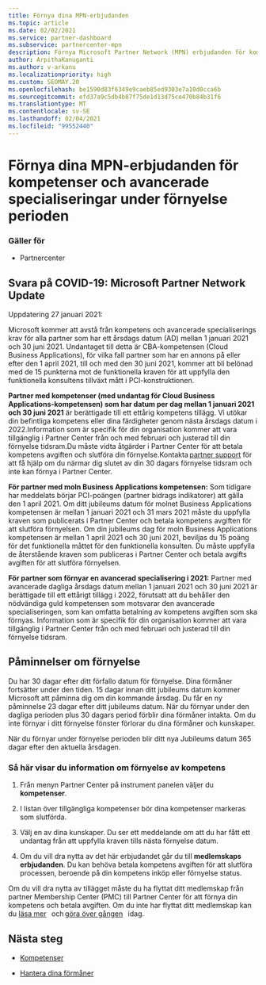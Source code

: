 ```yaml
---
title: Förnya dina MPN-erbjudanden
ms.topic: article
ms.date: 02/02/2021
ms.service: partner-dashboard
ms.subservice: partnercenter-mpn
description: Förnya Microsoft Partner Network (MPN) erbjudanden för kompetenser och avancerade specialiseringar – förnyelse perioden börjar med inköps datumet plus en dag.
author: ArpithaKanuganti
ms.author: v-arkanu
ms.localizationpriority: high
ms.custom: SEOMAY.20
ms.openlocfilehash: be1590d83f6349e9caeb85ed9303e7a10d0cca6b
ms.sourcegitcommit: efd37a9c5db4b87f75de1d13d75ce470b84b31f6
ms.translationtype: MT
ms.contentlocale: sv-SE
ms.lasthandoff: 02/04/2021
ms.locfileid: "99552440"
---
```

# <a name="renew-your-mpn-offers-for-competencies-and-advanced-specializations-during-the-renewal-window"></a>Förnya dina MPN-erbjudanden för kompetenser och avancerade specialiseringar under förnyelse perioden

### <a name="applies-to"></a>Gäller för

- Partnercenter

## <a name="responding-to-covid-19-microsoft-partner-network-update"></a>Svara på COVID-19: Microsoft Partner Network Update

Uppdatering 27 januari 2021:  

Microsoft kommer att avstå från kompetens och avancerade specialiserings krav för alla partner som har ett årsdags datum (AD) mellan 1 januari 2021 och 30 juni 2021. Undantaget till detta är CBA-kompetensen (Cloud Business Applications), för vilka fall partner som har en annons på eller efter den 1 april 2021, till och med den 30 juni 2021, kommer att bli belönad med de 15 punkterna mot de funktionella kraven för att uppfylla den funktionella konsultens tillväxt mått i PCI-konstruktionen.  

**Partner med kompetenser (med undantag för Cloud Business Applications-kompetensen) som har datum per dag mellan 1 januari 2021 och 30 juni 2021** är berättigade till ett ettårig kompetens tillägg. Vi utökar din befintliga kompetens eller dina färdigheter genom nästa årsdags datum i 2022.Information som är specifik för din organisation kommer att vara tillgänglig i Partner Center från och med februari och justerad till din förnyelse tidsram.Du måste vidta åtgärder i Partner Center för att betala kompetens avgiften och slutföra din förnyelse.Kontakta [partner support](https://partner.microsoft.com/support) för att få hjälp om du närmar dig slutet av din 30 dagars förnyelse tidsram och inte kan förnya i Partner Center.  

**För partner med moln Business Applications kompetensen:** Som tidigare har meddelats börjar PCI-poängen (partner bidrags indikatorer) att gälla den 1 april 2021. Om ditt jubileums datum för molnet Business Applications kompetensen är mellan 1 januari 2021 och 31 mars 2021 måste du uppfylla kraven som publicerats i Partner Center och betala kompetens avgiften för att slutföra förnyelsen. Om din jubileums dag för moln Business Applications kompetensen är mellan 1 april 2021 och 30 juni 2021, beviljas du 15 poäng för det funktionella måttet för den funktionella konsulten. Du måste uppfylla de återstående kraven som publiceras i Partner Center och betala avgifts avgiften för att slutföra förnyelsen.  

**För partner som förnyar en avancerad specialisering i 2021:** Partner med avancerade dagliga årsdags datum mellan 1 januari 2021 och 30 juni 2021 är berättigade till ett ettårigt tillägg i 2022, förutsatt att du behåller den nödvändiga guld kompetensen som motsvarar den avancerade specialiseringen, som kan omfatta betalning av kompetens avgiften som ska förnyas. Information som är specifik för din organisation kommer att vara tillgänglig i Partner Center från och med februari och justerad till din förnyelse tidsram.  

## <a name="renewal-reminders"></a>Påminnelser om förnyelse

Du har 30 dagar efter ditt förfallo datum för förnyelse. Dina förmåner fortsätter under den tiden. 15 dagar innan ditt jubileums datum kommer Microsoft att påminna dig om din kommande årsdag. Du får en ny påminnelse 23 dagar efter ditt jubileums datum. När du förnyar under den dagliga perioden plus 30 dagars period förblir dina förmåner intakta. Om du inte förnyar i ditt förnyelse fönster förlorar du dina förmåner och kunskaper.

När du förnyar under förnyelse perioden blir ditt nya Jubileums datum 365 dagar efter den aktuella årsdagen.

### <a name="how-to-view-competency-renewal-information"></a>Så här visar du information om förnyelse av kompetens

1. Från menyn Partner Center på instrument panelen väljer du **kompetenser**.  

2. I listan över tillgängliga kompetenser bör dina kompetenser markeras som slutförda.  

3. Välj en av dina kunskaper. Du ser ett meddelande om att du har fått ett undantag från att uppfylla kraven tills nästa förnyelse datum.

4. Om du vill dra nytta av det här erbjudandet går du till **medlemskaps erbjudanden**. Du kan behöva betala kompetens avgiften för att slutföra processen, beroende på din kompetens inköp eller förnyelse status.

Om du vill dra nytta av tillägget måste du ha flyttat ditt medlemskap från partner Membership Center (PMC) till Partner Center för att förnya din kompetens och betala avgiften. Om du inte har flyttat ditt medlemskap kan du [läsa mer](prepare-pmc-pc-migration.md)   och [göra över gången](https://partners.microsoft.com/partnerprogram/Welcome.aspx)   idag.  

## <a name="next-steps"></a>Nästa steg

- [Kompetenser](learn-about-competencies.md)

- [Hantera dina förmåner](manage-your-partner-network-benefits.md)

